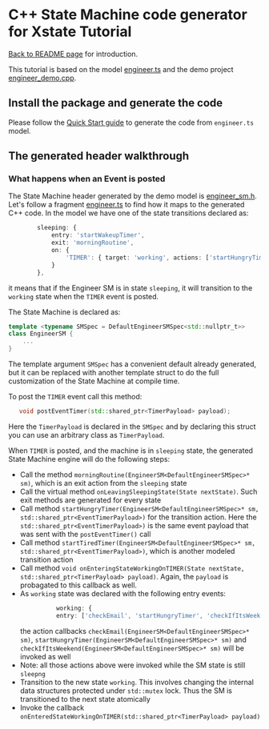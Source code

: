 # C++ State Machine code generator for Xstate Tutorial
[Back to README page](README.md) for introduction.

This tutorial is based on the model [engineer.ts](demo-project/engineer.ts) and the demo project [engineer_demo.cpp](demo-project/engineer_demo.cpp).

## Install the package and generate the code

Please follow the [Quick Start guide](README.md#install-and-quick-start-tutorial) to generate the code from `engineer.ts` model.

## The generated header walkthrough

### What happens when an Event is posted

The State Machine header generated by the demo model is [engineer_sm.h](demo-project/engineer_sm.h). Let's follow a fragment [engineer.ts](demo-project/engineer.ts) to find how it maps to the generated C++ code. In the  model we have one of the state transitions declared as:

```TypeScript
        sleeping: {
            entry: 'startWakeupTimer',
            exit: 'morningRoutine',
            on: {
                'TIMER': { target: 'working', actions: ['startHungryTimer', 'startTiredTimer'] },
            }
        },
```        
it means that if the Engineer SM is in state `sleeping`, it will transition to the `working` state when the `TIMER` event is posted. 

The State Machine is declared as:
```C++
template <typename SMSpec = DefaultEngineerSMSpec<std::nullptr_t>>
class EngineerSM {
    ...
}
```
The template argument `SMSpec` has a convenient default already generated, but it can be replaced with another template struct to do the full customization of the State Machine at compile time.

To post the `TIMER` event call this method:
```C++
   void postEventTimer(std::shared_ptr<TimerPayload> payload);
```
Here the `TimerPayload` is declared in the `SMSpec` and by declaring this struct you can use an arbitrary class as `TimerPayload`.

When `TIMER` is posted, and the machine is in `sleeping` state, the generated State Machine engine will do the following steps:

* Call the method `morningRoutine(EngineerSM<DefaultEngineerSMSpec>* sm)`, which is an exit action from the `sleeping` state
* Call the virtual method `onLeavingSleepingState(State nextState)`. Such exit methods are generated for every state
* Call method `startHungryTimer(EngineerSM<DefaultEngineerSMSpec>* sm, std::shared_ptr<EventTimerPayload>)` for the transition action. Here the `std::shared_ptr<EventTimerPayload>)` is the same event payload that was sent with the `postEventTimer()` call
* Call method `startTiredTimer(EngineerSM<DefaultEngineerSMSpec>* sm, std::shared_ptr<EventTimerPayload>)`, which is another modeled transition action
* Call method `void onEnteringStateWorkingOnTIMER(State nextState, std::shared_ptr<TimerPayload> payload)`. Again, the `payload` is probagated to this callback as well.
* As `working` state was declared with the following entry events:
  ```TypeScript
            working: {
            entry: ['checkEmail', 'startHungryTimer', 'checkIfItsWeekend' ],
  ```
  the action callbacks `checkEmail(EngineerSM<DefaultEngineerSMSpec>* sm)`, `startHungryTimer(EngineerSM<DefaultEngineerSMSpec>* sm)` and `checkIfItsWeekend(EngineerSM<DefaultEngineerSMSpec>* sm)` will be invoked as well
* Note: all those actions above were invoked while the SM state is still `sleepng`
* Transition to the new state `working`. This involves changing the internal data structures protected under `std::mutex` lock. Thus the SM is transitioned to the next state atomically
* Invoke the callback `onEnteredStateWorkingOnTIMER(std::shared_ptr<TimerPayload> payload)`

